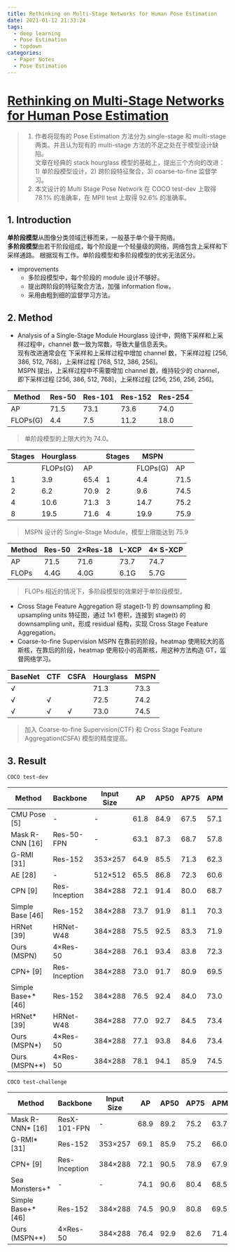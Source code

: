```yaml
---
title: Rethinking on Multi-Stage Networks for Human Pose Estimation
date: 2021-01-12 21:33:24
tags:
  - deep learning
  - Pose Estimation
  - topdown
categories:
  - Paper Notes
  - Pose Estimation
---
```


# [Rethinking on Multi-Stage Networks for Human Pose Estimation](https://arxiv.org/pdf/1901.00148.pdf)

> 1. 作者将现有的 Pose Estimation 方法分为 single-stage 和 multi-stage 两类。并且认为现有的 multi-stage 方法的不足之处在于模型设计缺陷。  
  文章在经典的 stack hourglass 模型的基础上，提出三个方向的改进：1) 单阶段模型设计，2) 跨阶段特征聚合，3) coarse-to-fine 监督学习。  
> 2. 本文设计的 Multi Stage Pose Network 在 COCO test-dev 上取得 78.1% 的准确率，在 MPII test 上取得 92.6% 的准确率。
<!-- more -->


## 1. Introduction
  **单阶段模型**从图像分类领域迁移而来，一般基于单个骨干网络。  
  **多阶段模型**由若干阶段组成，每个阶段是一个轻量级的网络，网络包含上采样和下采样通路。
  根据现有工作。单阶段模型和多阶段模型的优劣无法区分。
  - improvements
    - 多阶段模型中，每个阶段的 module 设计不够好。
    - 提出跨阶段的特征聚合方法，加强 information flow。
    - 采用由粗到细的监督学习方法。


## 2. Method
  - Analysis of a Single-Stage Module
  Hourglass 设计中，网络下采样和上采样过程中，channel 数一致为常数，导致大量信息丢失。  
  现有改进通常会在 下采样和上采样过程中增加 channel 数，下采样过程 [256, 386, 512, 768]，上采样过程 [768, 512, 386, 256]。  
  MSPN 提出，上采样过程中不需要增加 channel 数，维持较少的 channel，即下采样过程 [256, 386, 512, 768]，上采样过程 [256, 256, 256, 256]。  

| Method      | Res-50    | Res-101   | Res-152   | Res-254   |
|-            |-          |-          |-          |-          |
| AP          | 71.5      | 73.1      | 73.6      | 74.0      |
| FLOPs(G)    | 4.4       | 7.5       | 11.2      | 18.0      |
  > 单阶段模型的上限大约为 74.0。

| Stages    | Hourglass |       | Stages    | MSPN      |       |
|-          |-          |-      |-          |-          |-      |
|           | FLOPs(G)  | AP    |           | FLOPs(G)  | AP    |
| 1         | 3.9       | 65.4  | 1         | 4.4       | 71.5  |
| 2         | 6.2       | 70.9  | 2         | 9.6       | 74.5  |
| 4         | 10.6      | 71.3  | 3         | 14.7      | 75.2  |
| 8         | 19.5      | 71.6  | 4         | 19.9      | 75.9  |
  > MSPN 设计的 Single-Stage Module，模型上限能达到 75.9

| Method    | Res-50    | 2×Res-18  | L-XCP | 4× S-XCP  |
|-          |-          |-          |-      |-          |
| AP        | 71.5      | 71.6      | 73.7  | 74.7      |
| FLOPs     | 4.4G      | 4.0G      | 6.1G  | 5.7G      |
  > FLOPs 相近的情况下，多阶段模型的效果好于单阶段模型。

  - Cross Stage Feature Aggregation
  将 stage(t-1) 的  downsampling 和 upsampling units 特征图，通过 1x1 卷积，连接到 stage(t) 的 downsampling unit，形成 residual 结构，实现 Cross Stage Feature Aggregation。  
  - Coarse-to-fine Supervision
  MSPN 在靠前的阶段，heatmap 使用较大的高斯核，在靠后的阶段，heatmap 使用较小的高斯核，用这种方法构造 GT，监督网络学习。

| BaseNet   | CTF   | CSFA  | Hourglass | MSPN  |
|-          |-      |-      |-          |-      |
| √         |       |       | 71.3      | 73.3  |
| √         | √     |       | 72.5      | 74.2  |
| √         | √     | √     | 73.0      | 74.5  |
  > 加入 Coarse-to-fine Supervision(CTF) 和 Cross Stage Feature Aggregation(CSFA) 模型的精度提高。

## 3. Result
  `COCO test-dev`

  | Method              | Backbone          | Input Size    | AP    | AP50  | AP75  | APM   | APL   | AR    | AR50  | AR75  | ARM   | ARL   |
  |-                    |-                  |-              |-      |-      |-      |-      |-      |-      |-      |-      |-      |-      |
  | CMU Pose [5]        | -                 | -             | 61.8  | 84.9  | 67.5  | 57.1  | 68.2  | 66.5  | 87.2  | 71.8  | 60.6  | 74.6  |
  | Mask R-CNN [16]     | Res-50-FPN        | -             | 63.1  | 87.3  | 68.7  | 57.8  | 71.4  | -     | -     | -     | -     | -     |
  | G-RMI [31]          | Res-152           | 353×257       | 64.9  | 85.5  | 71.3  | 62.3  | 70.0  | 69.7  | 88.7  | 75.5  | 64.4  | 77.1  |
  | AE [28]             | -                 | 512×512       | 65.5  | 86.8  | 72.3  | 60.6  | 72.6  | 70.2  | 89.5  | 76.0  | 64.6  | 78.1  |
  | CPN [9]             | Res-Inception     | 384×288       | 72.1  | 91.4  | 80.0  | 68.7  | 77.2  | 78.5  | 95.1  | 85.3  | 74.2  | 84.3  |
  | Simple Base [46]    | Res-152           | 384×288       | 73.7  | 91.9  | 81.1  | 70.3  | 80.0  | 79.0  | -     | -     | -     | -     |
  | HRNet [39]          | HRNet-W48         | 384×288       | 75.5  | 92.5  | 83.3  | 71.9  | 81.5  | 80.5  | -     | -     | -     | -     |
  | Ours (MSPN)         | 4×Res-50          | 384×288       | 76.1  | 93.4  | 83.8  | 72.3  | 81.5  | 81.6  | 96.3  | 88.1  | 77.5  | 87.1  |
  | CPN+ [9]            | Res-Inception     | 384×288       | 73.0  | 91.7  | 80.9  | 69.5  | 78.1  | 79.0  | 95.1  | 85.9  | 74.8  | 84.6  |
  | Simple Base+* [46]  | Res-152           | 384×288       | 76.5  | 92.4  | 84.0  | 73.0  | 82.7  | 81.5  | 95.8  | 88.2  | 77.4  | 87.2  |
  | HRNet* [39]         | HRNet-W48         | 384×288       | 77.0  | 92.7  | 84.5  | 73.4  | 83.1  | 82.0  | -     | -     | -     | -     |
  | Ours (MSPN*)        | 4×Res-50          | 384×288       | 77.1  | 93.8  | 84.6  | 73.4  | 82.3  | 82.3  | 96.5  | 88.9  | 78.4  | 87.7  |
  | Ours (MSPN+*)       | 4×Res-50          | 384×288       | 78.1  | 94.1  | 85.9  | 74.5  | 83.3  | 83.1  | 96.7  | 89.8  | 79.3  | 88.2  |

  `COCO test-challenge`

  | Method              | Backbone          | Input Size    | AP    | AP50  | AP75  | APM   | APL   | AR    | AR50  | AR75  | ARM   | ARL   |
  |-                    |-                  |-              |-      |-      |-      |-      |-      |-      |-      |-      |-      |-      |
  | Mask R-CNN* [16]    | ResX-101-FPN      | -             | 68.9  | 89.2  | 75.2  | 63.7  | 76.8  | 75.4  | 93.2  | 81.2  | 70.2  | 82.6  |
  | G-RMI* [31]         | Res-152           | 353×257       | 69.1  | 85.9  | 75.2  | 66.0  | 74.5  | 75.1  | 90.7  | 80.7  | 69.7  | 82.4  |
  | CPN+ [9]            | Res-Inception     | 384×288       | 72.1  | 90.5  | 78.9  | 67.9  | 78.1  | 78.7  | 94.7  | 84.8  | 74.3  | 84.7  |
  | Sea Monsters+*      | -                 | -             | 74.1  | 90.6  | 80.4  | 68.5  | 82.1  | 79.5  | 94.4  | 85.1  | 74.1  | 86.8  |
  | Simple Base+* [46]  | Res-152           | 384×288       | 74.5  | 90.9  | 80.8  | 69.5  | 82.9  | 80.5  | 95.1  | 86.3  | 75.3  | 87.5  |
  | Ours (MSPN+*)       | 4×Res-50          | 384×288       | 76.4  | 92.9  | 82.6  | 71.4  | 83.2  | 82.2  | 96.0  | 87.7  | 77.5  | 88.6  |
  




